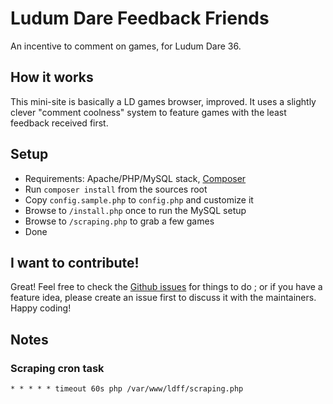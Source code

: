 # Ludum Dare Feedback Friends

An incentive to comment on games, for Ludum Dare 36.

## How it works

This mini-site is basically a LD games browser, improved. It uses a slightly clever "comment coolness" system to feature games with the least feedback received first.

## Setup

* Requirements: Apache/PHP/MySQL stack, [Composer](https://getcomposer.org/)
* Run `composer install` from the sources root
* Copy `config.sample.php` to `config.php` and customize it
* Browse to `/install.php` once to run the MySQL setup
* Browse to `/scraping.php` to grab a few games
* Done

## I want to contribute!

Great! Feel free to check the [Github issues](https://github.com/mkalam-alami/ludumdare-feedback-friends/issues) for things to do ; or if you have a feature idea, please create an issue first to discuss it with the maintainers. Happy coding!

## Notes

### Scraping cron task

```* * * * * timeout 60s php /var/www/ldff/scraping.php```